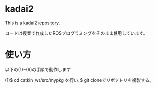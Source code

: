 # kadai2
This is a kadai2 repository.

コードは授業で作成したROSプログラミングをそのまま使用しています。

# 使い方
以下の(1)~(6)の手順で動作します

(1)$ cd catkin_ws/src/mypkg を行い, $ git cloneでリポジトリを複製する。
